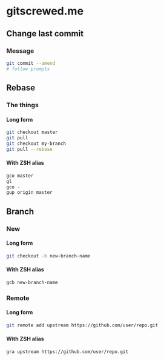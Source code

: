 # gitscrewed.me

## Change last commit

### Message

```bash
git commit --amend
# follow prompts
```

## Rebase

### The things

#### Long form

```bash
git checkout master
git pull
git checkout my-branch
git pull --rebase
```

#### With ZSH alias

```bash
gco master
gl
gco -
gup origin master
```

## Branch

### New

#### Long form

```bash
git checkout -b new-branch-name
```

#### With ZSH alias

```bash
gcb new-branch-name
```

### Remote

#### Long form

```bash
git remote add upstream https://github.com/user/repo.git
```

#### With ZSH alias

```bash
gra upstream https://github.com/user/repo.git
```
